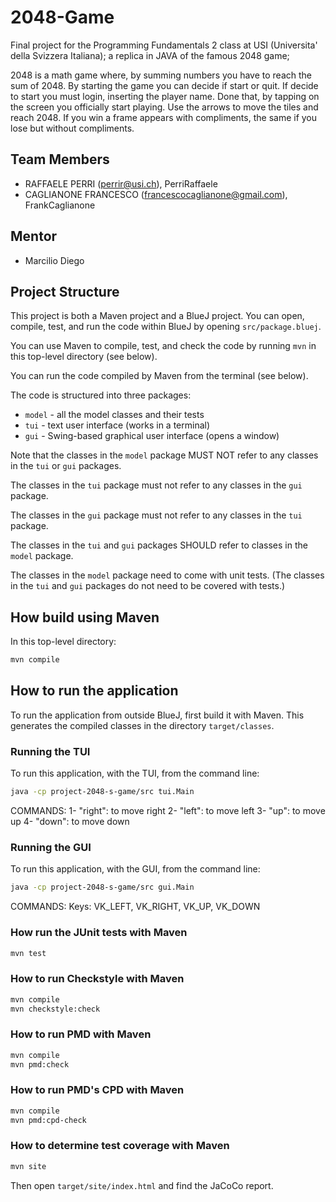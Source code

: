 # 2048-Game

Final project for the Programming Fundamentals 2 class at USI (Universita' della Svizzera Italiana); a replica in JAVA of the famous 2048 game;





2048 is a math game where, by summing numbers you have to reach the sum of 2048.
By starting the game you can decide if start or quit.
If decide to start you must login, inserting the player name.
Done that, by tapping on the screen you officially start playing.
Use the arrows to move the tiles and reach 2048.
If you win a frame appears with compliments, the same if you lose but without compliments.

## Team Members

* RAFFAELE PERRI (perrir@usi.ch), PerriRaffaele
* CAGLIANONE FRANCESCO (francescocaglianone@gmail.com), FrankCaglianone

## Mentor

* Marcilio Diego

## Project Structure

This project is both a Maven project and a BlueJ project.
You can open, compile, test, and run the code within BlueJ
by opening `src/package.bluej`.

You can use Maven to compile, test, and check the code
by running `mvn` in this top-level directory (see below).

You can run the code compiled by Maven from the terminal (see below).

The code is structured into three packages:

* `model` - all the model classes and their tests
* `tui` - text user interface (works in a terminal)
* `gui` - Swing-based graphical user interface (opens a window)

Note that the classes in the `model` package MUST NOT refer to any
classes in the `tui` or `gui` packages.

The classes in the `tui` package must not refer to any classes in the `gui` package.

The classes in the `gui` package must not refer to any classes in the `tui` package.

The classes in the `tui` and `gui` packages SHOULD refer to classes in the `model` package.

The classes in the `model` package need to come with unit tests.
(The classes in the `tui` and `gui` packages do not need to be covered with tests.)

## How build using Maven

In this top-level directory:

```bash
mvn compile
```

## How to run the application

To run the application from outside BlueJ, first build it with Maven.
This generates the compiled classes in the directory `target/classes`.

### Running the TUI

To run this application, with the TUI, from the command line:

```bash
java -cp project-2048-s-game/src tui.Main
```

COMMANDS:
1- "right": to move right
2- "left": to move left
3- "up": to move up
4- "down": to move down

### Running the GUI

To run this application, with the GUI, from the command line:

```bash
java -cp project-2048-s-game/src gui.Main 

```

COMMANDS:
Keys: VK_LEFT, VK_RIGHT, VK_UP, VK_DOWN

### How run the JUnit tests with Maven

```bash
mvn test
```

### How to run Checkstyle with Maven

```bash
mvn compile
mvn checkstyle:check
```

### How to run PMD with Maven

```bash
mvn compile
mvn pmd:check
```

### How to run PMD's CPD with Maven

```bash
mvn compile
mvn pmd:cpd-check
```

### How to determine test coverage with Maven

```bash
mvn site
```

Then open `target/site/index.html` and find the JaCoCo report.



